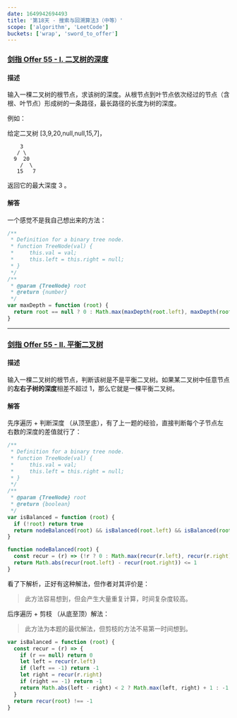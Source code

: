 ```yaml
---
date: 1649942694493
title: '第18天 - 搜索与回溯算法3（中等）'
scope: ['algorithm', 'LeetCode']
buckets: ['wrap', 'sword_to_offer']
---
```


### [剑指 Offer 55 - I. 二叉树的深度](https://leetcode-cn.com/problems/er-cha-shu-de-shen-du-lcof/)

#### 描述

输入一棵二叉树的根节点，求该树的深度。从根节点到叶节点依次经过的节点（含根、叶节点）形成树的一条路径，最长路径的长度为树的深度。

例如：

给定二叉树 [3,9,20,null,null,15,7]，

```text
    3
   / \
  9  20
    /  \
   15   7
```

返回它的最大深度 3 。

#### 解答

一个感觉不是我自己想出来的方法：

```javascript
/**
 * Definition for a binary tree node.
 * function TreeNode(val) {
 *     this.val = val;
 *     this.left = this.right = null;
 * }
 */
/**
 * @param {TreeNode} root
 * @return {number}
 */
var maxDepth = function (root) {
  return root == null ? 0 : Math.max(maxDepth(root.left), maxDepth(root.right)) + 1
}
```

---

### [剑指 Offer 55 - II. 平衡二叉树](https://leetcode-cn.com/problems/ping-heng-er-cha-shu-lcof/)

#### 描述

输入一棵二叉树的根节点，判断该树是不是平衡二叉树。如果某二叉树中任意节点的**左右子树的深度**相差不超过 1，那么它就是一棵平衡二叉树。

#### 解答

先序遍历 + 判断深度 （从顶至底），有了上一题的经验，直接判断每个子节点左右数的深度的差值就行了：

```javascript
/**
 * Definition for a binary tree node.
 * function TreeNode(val) {
 *     this.val = val;
 *     this.left = this.right = null;
 * }
 */
/**
 * @param {TreeNode} root
 * @return {boolean}
 */
var isBalanced = function (root) {
  if (!root) return true
  return nodeBalanced(root) && isBalanced(root.left) && isBalanced(root.right)
}

function nodeBalanced(root) {
  const recur = (r) => (!r ? 0 : Math.max(recur(r.left), recur(r.right)) + 1)
  return Math.abs(recur(root.left) - recur(root.right)) <= 1
}
```

看了下解析，正好有这种解法，但作者对其评价是：

> 此方法容易想到，但会产生大量重复计算，时间复杂度较高。

后序遍历 + 剪枝 （从底至顶）解法：

> 此方法为本题的最优解法，但剪枝的方法不易第一时间想到。

```javascript
var isBalanced = function (root) {
  const recur = (r) => {
    if (r == null) return 0
    let left = recur(r.left)
    if (left == -1) return -1
    let right = recur(r.right)
    if (right == -1) return -1
    return Math.abs(left - right) < 2 ? Math.max(left, right) + 1 : -1
  }
  return recur(root) !== -1
}
```
